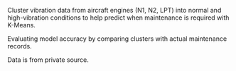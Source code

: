 Cluster vibration data from aircraft engines (N1, N2, LPT) into normal and high-vibration conditions to help predict when maintenance is required
with K-Means.

Evaluating model accuracy by comparing clusters with actual maintenance records.

Data is from private source.
